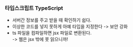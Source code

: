 ### 타입스크립트 TypeScript

- 서버간 정보를 주고 받을 때 확인하기 쉽다.
- 이상한 코드를 넣지 못하게 아예 타입을 지정한다 -> 보안 강화
- ts 파일을 컴파일하면 jsx 파일로 변환된다.
  <br>-> 웹은 jsx 밖에 못 읽으니까!
